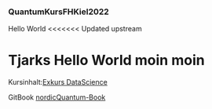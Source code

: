 ### QuantumKursFHKiel2022

Hello World
<<<<<<< Updated upstream

Tjarks Hello World  moin moin
=======

Kursinhalt:[Exkurs DataScience](https://docs.google.com/presentation/d/1BUtt9Y9YkmfOGl1cCsjkYD3pvBh3jUDQPlt6U5z90UM/edit?usp=sharing)


GitBook [nordicQuantum-Book](https://quantum-research.gitbook.io/introduction-to-quantum-computing/)

